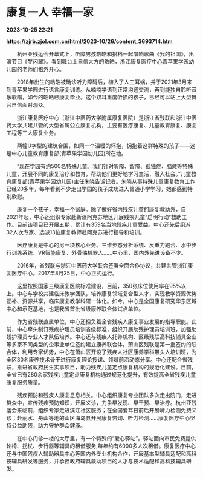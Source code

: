 # 康复一人 幸福一家

**2023-10-25 22:21**

**https://zjrb.zjol.com.cn/html/2023-10/26/content_3693714.htm**

　　杭州亚残运会开幕式上，听障男孩皓皓和搭档一起唱响歌曲《我的祖国》，出演节目《梦闪耀》。看到舞台上自信大方的皓皓，浙江康复医疗中心青苹果学园幼儿园的老师们格外开心。

　　2018年出生的皓皓被确诊听力障碍后，植入了人工耳蜗，并于2021年3月来到青苹果学园进行语言康复训练。从喃喃学语到正常沟通交流，再到能独自聆听音乐歌唱，如今的皓皓已康复毕业。这个双耳重度听损的孩子，已经可以站上大型舞台自信面对观众。

　　浙江康复医疗中心（浙江中医药大学附属康复医院）是浙江省残联和浙江中医药大学共建共管的大型省属公立康复机构，主要有医疗康复、儿童教育康复、康复工程等三大康复业务。

　　两幢U字型的建筑合围，如同一个温暖的怀抱，拥抱着这群特殊的孩子——这是中心儿童教育康复部(青苹果学园幼儿园)所在地。

　　“现在学园有约500名特殊儿童。我们针对听障、智障、孤独症、脑瘫等特殊儿童，开展不同的康复治疗和教育，帮助他们更好地学习生活、融入社会。”儿童教育康复部(青苹果学园幼儿园)主任朱晓告诉记者。朱晓从事特殊儿童康复教育工作已经20多年，每年看到不少走出学园的孩子成功进入普通小学学习，她都感到特别欣慰。

　　康复一个孩子，幸福一个家庭。除了做好省内残疾儿童的康复救助外，自2021年起，中心还组织专家赴新疆阿克苏地区开展残疾儿童“启明行动”救助工作。目前该项目已开展五期，累计有359名当地残疾儿童受益。中心还先后组派32人次专家、选派13位康复教师赴阿克苏进行指导和培训。

　　医疗康复是中心的另一项核心业务。三维步态分析系统、反重力跑台、水中步行训练系统、VR智能康复、外骨骼机器人……中心里，国内外先进设备不少。

　　2016年，省残联与浙江中医药大学联合签署全面合作协议，共建共管浙江康复医疗中心。2017年8月25日，中心正式运行。

　　这里按照国家三级康复医院标准建设，目前，350张床位使用率在95%以上。中心与学校共建临床教学团队，培养康复领域复合型人才，实现教学资源优势互补、资源共享，临床康复教学科研一体化。如今，中心是全国康复研究华东区域中心和示范基地，也是我省首批省级康养联合体试点单位。

　　作为省残联直属单位，中心还担负着全省残疾人康复事业发展的指导职能。此前，中心牵头制订残疾护理员培训省级标准，组织开展助残护理员培训班，加强助残护理员专业人才队伍培养。中心还与残疾人托养机构、区级残联高科技辅具企业等多家不同类型的企事业单位签约建立康养联合体。萧山区残联是第一批签约的联合体，利用专家优势，中心在萧山区开设了残疾人社区康养学科带头人培训班，为全区30名康养技术骨干进行康复理论授课、领域前沿动态分享。中心还配合省残联，推进省政府民生实事项目，助力残疾儿童定点康复机构的规范化建设。目前，全省已有280余家残疾儿童定点康复机构通过规范化提升，有效提高全省残疾儿童康复服务质量。

　　残疾预防和残疾人康复息息相关。中心组织康复专业团队多次走出院门，走进群众中，宣传残疾预防知识，开展义诊，力争早发现、早干预、早治疗。杭州亚残运会来临前，组织专家走进滨江社区服务；在全国爱耳日前后开展听力检测免费义诊；赴丽水、舟山等地的山区海岛县开展康复咨询、听力检测……康复医疗中心坚持公益助残，助力守护群众健康。

　　在中心门诊一楼的大厅里，有一个特殊的“爱心驿站”。驿站面向市民免费提供轮椅、拐杖、步行器等辅具的租借服务,每年约有6000多人次租借。康复医疗中心还与中国残疾人辅助器具中心等国内外专业机构合作，开展基本型辅具适配和高科技辅具研发等服务，并承担政府辅具救助项目的人才与技术适配和高科技辅具研发。